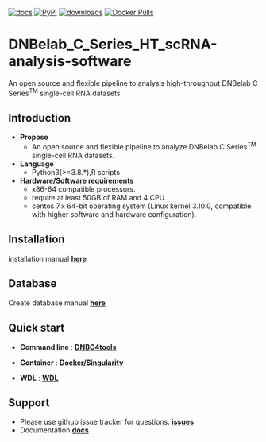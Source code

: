 [![docs](https://img.shields.io/static/v1?label=docs&message=dnbc4tools&color=blue)](https://dnbc4tools.readthedocs.io)
[![PyPI](https://img.shields.io/pypi/v/dnbc4tools)](https://pypi.org/project/DNBC4tools)
[![downloads](https://static.pepy.tech/personalized-badge/dnbc4tools?period=total&units=international_system&left_color=grey&right_color=blue&left_text=downloads)](https://pepy.tech/project/dnbc4tools)
[![Docker Pulls](https://img.shields.io/docker/pulls/lishuangshuang3/dnbc4tools)](https://hub.docker.com/r/lishuangshuang3/dnbc4tools)

# DNBelab_C_Series_HT_scRNA-analysis-software
An open source and flexible pipeline to analysis high-throughput DNBelab C Series<sup>TM</sup> single-cell RNA datasets.

## Introduction
- **Propose**
  - An open source and flexible pipeline to analyze DNBelab C Series<sup>TM</sup> single-cell RNA datasets. 
- **Language**
  - Python3(>=3.8.*),R scripts
- **Hardware/Software requirements** 
  - x86-64 compatible processors.
  - require at least 50GB of RAM and 4 CPU. 
  - centos 7.x 64-bit operating system (Linux kernel 3.10.0, compatible with higher software and hardware configuration). 

## Installation
installation manual [**here**](./doc/installation.md)

## Database
Create database manual [**here**](./doc/database.md)
## Quick start
- **Command line** : **[DNBC4tools](./doc/DNBC4tools/start.md)**

- **Container** : **[Docker/Singularity](./doc/docker/start.md)**

- **WDL** : **[WDL](./doc/wdl/start.md)**

## Support
- Please use github issue tracker for questions. [**issues**](https://github.com/MGI-tech-bioinformatics/DNBelab_C_Series_HT_scRNA-analysis-software/issues)
- Documentation.[**docs**](https://dnbc4tools.readthedocs.io)
